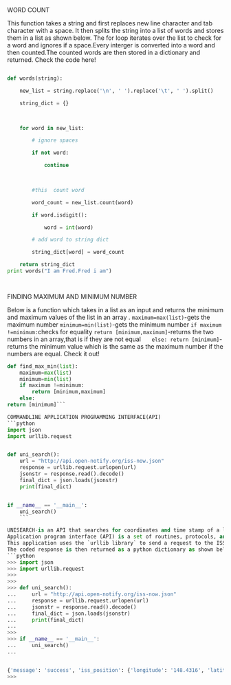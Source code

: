 WORD COUNT

This function takes a string and first replaces new line character and tab character with a space.
It then splits the string into a list of words and stores them in a list as shown below.
The for loop iterates over the list to check for a word and ignores if a space.Every interger is converted into a word and then counted.The counted words are then stored in a dictionary and returned.
Check the code here!

```python

def words(string):  

    new_list = string.replace('\n', ' ').replace('\t', ' ').split()  

    string_dict = {}

    

    for word in new_list:

        # ignore spaces

        if not word:

            continue

        

        #this  count word

        word_count = new_list.count(word)

        if word.isdigit():      

            word = int(word)

        # add word to string dict

        string_dict[word] = word_count

    return string_dict  
print words("I am Fred.Fred i am")

    

```

FINDING MAXIMUM AND MINIMUM NUMBER

Below is a function which takes in a list as an input and returns the minimum and maximum values of the list in an array .
`maximum=max(list)`-gets the maximum number 
`minimum=min(list)`-gets the minimum number
`if maximum !=minimum:`checks for equality
`return [minimum,maximum]`-returns the two numbers in an array,that is if they are not equal
`	else:
return [minimum]`-returns the minimum value which is the same as the maximum number if the numbers are equal.
Check it out!

```python
def find_max_min(list):
	maximum=max(list)
	minimum=min(list)
	if maximum !=minimum:
		return [minimum,maximum]
	else:
return [minimum]```

COMMANDLINE APPLICATION PROGRAMMING INTERFACE(API)
```python
import json
import urllib.request


def uni_search():
    url = "http://api.open-notify.org/iss-now.json"
    response = urllib.request.urlopen(url)
    jsonstr = response.read().decode()
    final_dict = json.loads(jsonstr)
    print(final_dict)


if __name__ == '__main__':
    uni_search()
    ```

UNISEARCH-is an API that searches for coordinates and time stamp of a location .In this case International Space Station.
Application program interface (API) is a set of routines, protocols, and tools for building software applications. An API specifies how software components should interact. Additionally, APIs are used when programming graphical user interface (GUI) components.
This application uses the `urllib library` to send a request to the ISS API `http://api.open-notify.org/iss-now.json` and return its coordinates and time stamp.It use the `Json` library to decode the coded response as per the request sent in an http protocol.
The coded response is then returned as a python dictionary as shown below!
```python
>>> import json
>>> import urllib.request
>>> 
>>> 
>>> def uni_search():
...     url = "http://api.open-notify.org/iss-now.json"
...     response = urllib.request.urlopen(url)
...     jsonstr = response.read().decode()
...     final_dict = json.loads(jsonstr)
...     print(final_dict)
... 
>>> 
>>> if __name__ == '__main__':
...     uni_search()
... 


{'message': 'success', 'iss_position': {'longitude': '148.4316', 'latitude': '5.7012'}, 'timestamp': 1484821669}
>>> 
```




